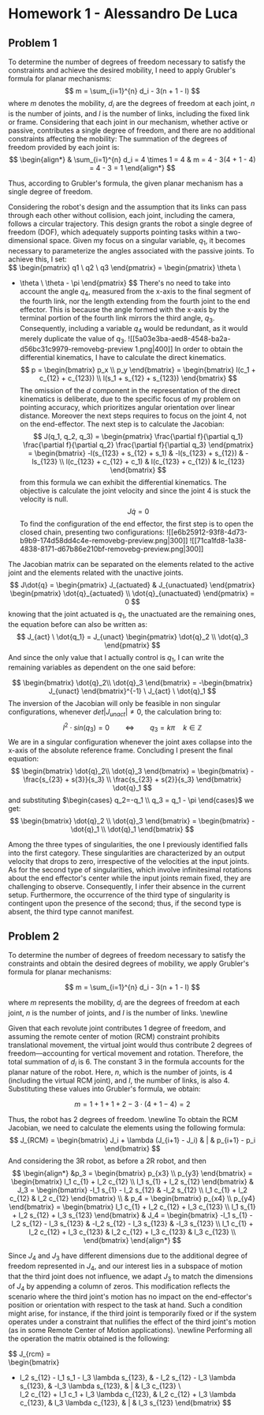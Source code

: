 # Homework 1 - Alessandro De Luca

## Problem 1

To determine the number of degrees of freedom necessary to satisfy the constraints and achieve the desired mobility, I need to apply Grubler's formula for planar mechanisms:
$$
m = \sum_{i=1}^{n} d_i - 3(n + 1 - l)
$$
where $m$ denotes the mobility, $d_i$ are the degrees of freedom at each joint, $n$ is the number of joints, and $l$ is the number of links, including the fixed link or frame.
Considering that each joint in our mechanism, whether active or passive, contributes a single degree of freedom, and there are no additional constraints affecting the mobility:
The summation of the degrees of freedom provided by each joint is:
$$
\begin{align*}
& \sum_{i=1}^{n} d_i = 4 \times 1 = 4 & m = 4 - 3(4 + 1 - 4) = 4 - 3 = 1
\end{align*}
$$

Thus, according to Grubler's formula, the given planar mechanism has a single degree of freedom.

Considering the robot's design and the assumption that its links can pass through each other without collision, each joint, including the camera, follows a circular trajectory. This design grants the robot a single degree of freedom (DOF), which adequately supports pointing tasks within a two-dimensional space.
Given my focus on a singular variable, $q_1$, it becomes necessary to parameterize the angles associated with the passive joints. To achieve this, I set:  
$$
\begin{pmatrix}
q1 \\
q2 \\
q3
\end{pmatrix} = \begin{pmatrix}
\theta \\
- \theta \\
\theta - \pi
\end{pmatrix} 
$$
There's no need to take into account the angle $q_4$, measured from the x-axis to the final segment of the fourth link, nor the length extending from the fourth joint to the end effector. This is because the angle formed with the x-axis by the terminal portion of the fourth link mirrors the third angle, $q_3$. Consequently, including a variable $q_4$ would be redundant, as it would merely duplicate the value of $q_3$. 
![[5a03e3ba-aed8-4548-ba2a-d56bc31c9979-removebg-preview 1.png|400]]
In order to obtain the differential kinematics, I have to calculate the direct kinematics.
$$
p = 
\begin{bmatrix}
    p_x \\
    p_y
\end{bmatrix} = \begin{bmatrix}
    l(c_1 + c_{12} + c_{123}) \\
    l(s_1 + s_{12} + s_{123})
\end{bmatrix}
$$
The omission of the $d$ component in the representation of the direct kinematics is deliberate, due to the specific focus of my problem on pointing accuracy, which prioritizes angular orientation over linear distance. Moreover the next steps requires to focus on the joint 4, not on the end-effector.
The next step is to calculate the Jacobian:
$$
J(q_1, q_2, q_3) = \begin{pmatrix}
    \frac{\partial f}{\partial q_1} \frac{\partial f}{\partial q_2} \frac{\partial f}{\partial q_3}
\end{pmatrix} = \begin{bmatrix}
    -l(s_{123} + s_{12} + s_1) & -l(s_{123} + s_{12}) & -ls_{123} \\
l(c_{123} + c_{12} + c_1) & l(c_{123} + c_{12}) & lc_{123}
\end{bmatrix}
$$
from this formula we can exhibit the differential kinematics. The objective is calculate the joint velocity and since the joint 4 is stuck the velocity is null. 
$$
J\dot{q} = 0
$$
To find the configuration of the end effector, the first step is to open the closed chain, presenting two configurations:
![[e6b25912-93f8-4d73-b9b9-174d58dd4c4e-removebg-preview.png|300]]     ![[71ca1fd8-1a38-4838-8171-d67b86e210bf-removebg-preview.png|300]]

The Jacobian matrix can be separated on the elements related to the active joint and the elements related with the unactive joints. 
$$
J\dot{q} = \begin{pmatrix}
    J_{actuated} & J_{unactuated}
\end{pmatrix} \begin{pmatrix}
    \dot{q}_{actuated} \\
    \dot{q}_{unactuated}
\end{pmatrix} = 0
$$
knowing that the joint actuated is $q_1$, the unactuated are the remaining ones, the equation before can also be written as:
$$
J_{act} \ \dot{q_1} = J_{unact}
\begin{pmatrix}
    \dot{q}_2 \\
    \dot{q}_3
\end{pmatrix}   
$$
And since the only value that I actually control is $q_1$, I can write the remaining variables as dependent on the one said before:

$$
\begin{bmatrix}
    \dot{q}_2\\
    \dot{q}_3
\end{bmatrix} = -\begin{bmatrix}
    J_{unact}
\end{bmatrix}^{-1} \ J_{act} \ \dot{q}_1
$$
The inversion of the Jacobian will only be feasible in non singular configurations, whenever $det|J_{unact}|\neq0$, the calculation bring to:
$$
l^2 \cdot sin(q_3) = 0 \qquad \Leftrightarrow \qquad q_3 = k \pi \quad k \in \mathbb{Z}
$$
We are in a singular configuration whenever the joint axes collapse into the x-axis of the absolute reference frame. Concluding I present the final equation:
$$
\begin{bmatrix}
    \dot{q}_2\\
    \dot{q}_3
\end{bmatrix} = \begin{bmatrix}
    -\frac{s_{23} + s{3}}{s_3} \\
    \frac{s_{23} + s{2}}{s_3}
\end{bmatrix} \dot{q}_1
$$
and substituting $\begin{cases} q_2=-q_1 \\ q_3 = q_1 - \pi \end{cases}$ we get:
$$
\begin{bmatrix} 
\dot{q}_2 \\ 
\dot{q}_3 
\end{bmatrix} = \begin{bmatrix} 
-\dot{q}_1 \\ 
\dot{q}_1 
\end{bmatrix}
$$

Among the three types of singularities, the one I previously identified falls into the first category. These singularities are characterized by an output velocity that drops to zero, irrespective of the velocities at the input joints. As for the second type of singularities, which involve infinitesimal rotations about the end effector's center while the input joints remain fixed, they are challenging to observe. Consequently, I infer their absence in the current setup. Furthermore, the occurrence of the third type of singularity is contingent upon the presence of the second; thus, if the second type is absent, the third type cannot manifest.

## Problem 2

To determine the number of degrees of freedom necessary to satisfy the constraints and obtain the desired degrees of mobility, we apply Grubler's formula for planar mechanisms:

$$
m = \sum_{i=1}^{n} d_i - 3(n + 1 - l)
$$

where $m$ represents the mobility, $d_i$ are the degrees of freedom at each joint, $n$ is the number of joints, and $l$ is the number of links. \newline

Given that each revolute joint contributes 1 degree of freedom, and assuming the remote center of motion (RCM) constraint prohibits translational movement, the virtual joint would thus contribute 2 degrees of freedom—accounting for vertical movement and rotation. Therefore, the total summation of $d_i$ is 6. The constant 3 in the formula accounts for the planar nature of the robot. Here, $n$, which is the number of joints, is 4 (including the virtual RCM joint), and $l$, the number of links, is also 4. Substituting these values into Grubler's formula, we obtain:

$$
m = 1 + 1 + 1 + 2 - 3 \cdot (4 + 1 - 4) = 2
$$

Thus, the robot has 2 degrees of freedom. \newline
To obtain the RCM Jacobian, we need to calculate the elements using the following formula:
$$
J_{RCM} = 
\begin{bmatrix}
    J_i + \lambda (J_{i+1} - J_i) & | & p_{i+1} - p_i
\end{bmatrix}
$$
And considering the 3R robot, as before a 2R robot, and then 
$$
\begin{align*}
&p_3 = \begin{bmatrix} 
p_{x3} \\
p_{y3}
\end{bmatrix} = \begin{bmatrix}
l_1 c_{1} + l_2 c_{12} \\
l_1 s_{1} + l_2 s_{12}
\end{bmatrix} &
J_3 = \begin{bmatrix}
-l_1 s_{1} - l_2 s_{12} & -l_2 s_{12} \\
l_1 c_{1} + l_2 c_{12} & l_2 c_{12}
\end{bmatrix} \\
& p_4 = \begin{bmatrix}
p_{x4} \\
p_{y4}
\end{bmatrix} = \begin{bmatrix}
l_1 c_{1} + l_2 c_{12} + l_3 c_{123} \\
l_1 s_{1} + l_2 s_{12} + l_3 s_{123}
\end{bmatrix} 
& J_4 = \begin{bmatrix}
-l_1 s_{1} - l_2 s_{12} - l_3 s_{123} & -l_2 s_{12} - l_3 s_{123} & -l_3 s_{123} \\
l_1 c_{1} + l_2 c_{12} + l_3 c_{123} & l_2 c_{12} + l_3 c_{123} & l_3 c_{123} \\
\end{bmatrix}
\end{align*}
$$

Since $J_4$ and $J_3$ have different dimensions due to the additional degree of freedom represented in $J_4$, and our interest lies in a subspace of motion that the third joint does not influence, we adapt $J_3$ to match the dimensions of $J_4$ by appending a column of zeros. This modification reflects the scenario where the third joint's motion has no impact on the end-effector's position or orientation with respect to the task at hand. Such a condition might arise, for instance, if the third joint is temporarily fixed or if the system operates under a constraint that nullifies the effect of the third joint's motion (as in some Remote Center of Motion applications). \newline
Performing all the operation the matrix obtained is the following:


$$
J_{rcm} =  
\begin{bmatrix}
- l_2 s_{12} - l_1 s_1 - l_3 \lambda s_{123}, & - l_2 s_{12} - l_3 \lambda s_{123}, & -l_3 \lambda s_{123}, & | & l_3 c_{123} \\  
l_2 c_{12} + l_1 c_1 + l_3 \lambda c_{123}, & l_2 c_{12} + l_3 \lambda c_{123}, & l_3 \lambda c_{123}, & | & l_3 s_{123}
\end{bmatrix} 
$$

